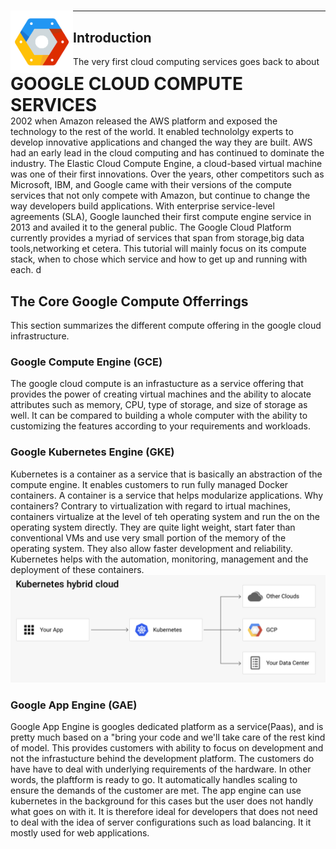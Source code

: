 <h1> <img alt="icon" src="../images/icon.png" width="100" style ="float:left"> <div style="float:right">GOOGLE CLOUD COMPUTE SERVICES </div></h1>

<hr>


## Introduction

The very first cloud computing services goes back to about 2002 when Amazon released the AWS platform and exposed the technology to the rest of the world. It enabled technololgy experts to develop innovative applications and changed the way they are built. AWS had an early lead in the cloud computing and has continued to dominate the industry. The Elastic Cloud Compute Engine, a cloud-based virtual machine was one of their first innovations. Over the years, other competitors such as Microsoft, IBM, and Google came with their versions of the compute services that not only compete with Amazon, but continue to change the way developers build applications. With enterprise service-level agreements (SLA), Google launched their first compute engine service in 2013 and availed it to the general public. The Google Cloud Platform currently provides a myriad of services that span from storage,big data tools,networking et cetera. This tutorial will mainly focus on its compute stack, when to chose which service and how to get up and running with each. 
d
## The Core Google Compute Offerrings
This section summarizes the different compute offering in the google cloud infrastructure. 

 ### Google Compute Engine (GCE)
  
The google cloud compute is an infrastucture as a service offering that provides the power of creating virtual machines and the ability to alocate attributes such as memory, CPU, type of storage, and size of storage as well. It can be compared to building a whole computer with the ability to customizing the features according to your requirements and workloads.

### Google Kubernetes Engine (GKE)

Kubernetes is a container as a service that is basically an abstraction of the compute engine. It enables customers to run fully managed Docker containers. A container is a service that helps modularize applications. Why containers? Contrary to virtualization with regard to irtual machines, containers virtualize at the level of teh operating system and run the on the operating system directly. They are quite light weight, start fater than conventional VMs and use very small portion of the memory of the operating system. They also allow faster development and reliability. Kubernetes helps with the automation, monitoring, management and the deployment of these containers. 
![](../images/kubernetes.png)

### Google App Engine (GAE)
  
Google App Engine is googles dedicated platform as a service(Paas), and is pretty much based on a "bring your code and we'll take care of the rest kind of model. This provides customers with ability to focus on development and not the infrastucture behind the development platform. The customers do have have to deal with underlying requirements of the hardware. In other words, the plaftform is ready to go. It automatically handles scaling to ensure the demands of the customer are met. The app engine can use kubernetes in the background for this cases but the user does not handly what goes on with it. It is therefore ideal for developers that does not need to deal with the idea of server configurations such as load balancing. It it mostly used for web applications.

